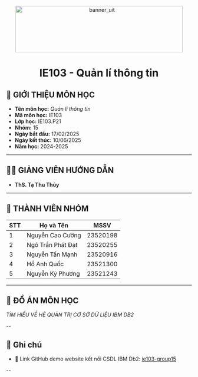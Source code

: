 <p align="center">
  <a href="https://www.uit.edu.vn" target="_blank" rel="noopener noreferrer">
    <img width="454" height="126" alt="banner_uit" src="https://github.com/user-attachments/assets/dccf9443-d7d9-4f64-8c47-0a01691fc1c8" />
  </a>
</p>


<h1 align="center">IE103 - Quản lí thông tin</h1>

## 📘 GIỚI THIỆU MÔN HỌC
- **Tên môn học:** *Quản lí thông tin*  
- **Mã môn học:** IE103  
- **Lớp học:** IE103.P21
- **Nhóm:** 15 
- **Ngày bắt đầu:** 17/02/2025  
- **Ngày kết thúc:** 10/06/2025  
- **Năm học:** 2024-2025  

---

## 👨‍🏫 GIẢNG VIÊN HƯỚNG DẪN
- **ThS. Tạ Thu Thủy**

---

## 👥 THÀNH VIÊN NHÓM

| STT | Họ và Tên         | MSSV     |
|-----|-------------------|----------|
| 1   | Nguyễn Cao Cường  | 23520198 |
| 2   | Ngô Trần Phát Đạt | 23520255 |
| 3   | Nguyễn Tấn Mạnh   | 23520916 |
| 4   | Hồ Anh Quốc       | 23521300 |
| 5   | Nguyễn Kỳ Phương  | 23521243 |

---

## 📌 ĐỒ ÁN MÔN HỌC
*TÌM HIỂU VỀ HỆ QUẢN TRỊ CƠ SỞ DỮ LIỆU IBM DB2*

--

## 📝 Ghi chú
- 🔗 Link GitHub demo website kết nối CSDL IBM Db2: [ie103-group15](https://github.com/manh-05-uit/ie103-group15)

--
